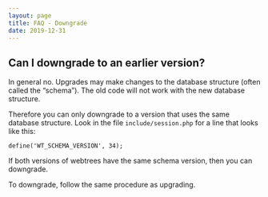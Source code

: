 ```yaml
---
layout: page
title: FAQ - Downgrade
date: 2019-12-31
---
```


## Can I downgrade to an earlier version?

In general no.  Upgrades may make changes to the database structure (often called the “schema”).  The old code will not work with the new database structure.

Therefore you can only downgrade to a version that uses the same database structure.  Look in the file `include/session.php` for a line that looks like this:

```
define('WT_SCHEMA_VERSION', 34);
```

If both versions of webtrees have the same schema version,
then you can downgrade.

To downgrade, follow the same procedure as upgrading.
